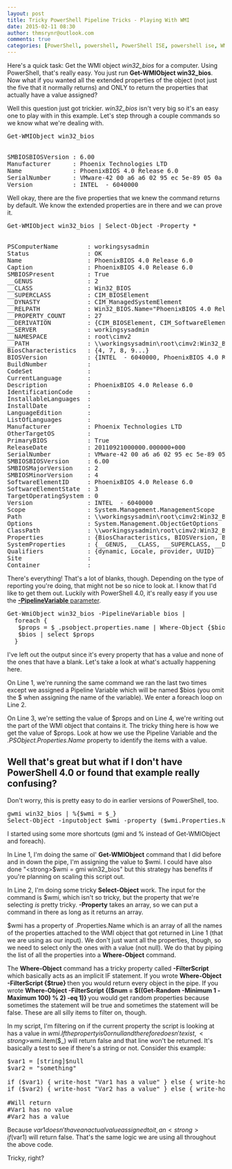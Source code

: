 ```yaml
---
layout: post
title: Tricky PowerShell Pipeline Tricks - Playing With WMI
date: 2015-02-11 08:30
author: thmsrynr@outlook.com
comments: true
categories: [PowerShell, powershell, PowerShell ISE, powershell ise, WMI, wmi]
---
```

Here's a quick task: Get the WMI object <em>win32_bios</em> for a computer.<em> </em>Using PowerShell, that's really easy. You just run <strong>Get-WMIObject win32_bios</strong>. Now what if you wanted all the extended properties of the object (not just the five that it normally returns) and ONLY to return the properties that actually have a value assigned?

Well this question just got trickier. <em>win32_bios</em> isn't very big so it's an easy one to play with in this example. Let's step through a couple commands so we know what we're dealing with.

<pre class="lang:ps decode:true ">Get-WMIObject win32_bios


SMBIOSBIOSVersion : 6.00
Manufacturer      : Phoenix Technologies LTD
Name              : PhoenixBIOS 4.0 Release 6.0     
SerialNumber      : VMware-42 00 a6 a6 02 95 ec 5e-89 05 0a cd b1 3b aa c6
Version           : INTEL  - 6040000</pre>

Well okay, there are the five properties that we knew the command returns by default. We know the extended properties are in there and we can prove it.

<pre class="lang:ps decode:true ">Get-WMIObject win32_bios | Select-Object -Property *


PSComputerName        : workingsysadmin
Status                : OK
Name                  : PhoenixBIOS 4.0 Release 6.0     
Caption               : PhoenixBIOS 4.0 Release 6.0     
SMBIOSPresent         : True
__GENUS               : 2
__CLASS               : Win32_BIOS
__SUPERCLASS          : CIM_BIOSElement
__DYNASTY             : CIM_ManagedSystemElement
__RELPATH             : Win32_BIOS.Name="PhoenixBIOS 4.0 Release 6.0     ",SoftwareElementID="PhoenixBIOS 4.0 Release 6.0     ",SoftwareElementState=3,TargetOperatingSystem=0,Version="INTEL  - 6040000"
__PROPERTY_COUNT      : 27
__DERIVATION          : {CIM_BIOSElement, CIM_SoftwareElement, CIM_LogicalElement, CIM_ManagedSystemElement}
__SERVER              : workingsysadmin
__NAMESPACE           : root\cimv2
__PATH                : \\workingsysadmin\root\cimv2:Win32_BIOS.Name="PhoenixBIOS 4.0 Release 6.0     ",SoftwareElementID="PhoenixBIOS 4.0 Release 6.0     ",SoftwareElementState=3,TargetOperatingSystem=0,Version="INTEL  - 6040000"
BiosCharacteristics   : {4, 7, 8, 9...}
BIOSVersion           : {INTEL  - 6040000, PhoenixBIOS 4.0 Release 6.0     }
BuildNumber           : 
CodeSet               : 
CurrentLanguage       : 
Description           : PhoenixBIOS 4.0 Release 6.0     
IdentificationCode    : 
InstallableLanguages  : 
InstallDate           : 
LanguageEdition       : 
ListOfLanguages       : 
Manufacturer          : Phoenix Technologies LTD
OtherTargetOS         : 
PrimaryBIOS           : True
ReleaseDate           : 20110921000000.000000+000
SerialNumber          : VMware-42 00 a6 a6 02 95 ec 5e-89 05 0a cd b1 3b aa c6
SMBIOSBIOSVersion     : 6.00
SMBIOSMajorVersion    : 2
SMBIOSMinorVersion    : 4
SoftwareElementID     : PhoenixBIOS 4.0 Release 6.0     
SoftwareElementState  : 3
TargetOperatingSystem : 0
Version               : INTEL  - 6040000
Scope                 : System.Management.ManagementScope
Path                  : \\workingsysadmin\root\cimv2:Win32_BIOS.Name="PhoenixBIOS 4.0 Release 6.0     ",SoftwareElementID="PhoenixBIOS 4.0 Release 6.0     ",SoftwareElementState=3,TargetOperatingSystem=0,Version="INTEL  - 6040000"
Options               : System.Management.ObjectGetOptions
ClassPath             : \\workingsysadmin\root\cimv2:Win32_BIOS
Properties            : {BiosCharacteristics, BIOSVersion, BuildNumber, Caption...}
SystemProperties      : {__GENUS, __CLASS, __SUPERCLASS, __DYNASTY...}
Qualifiers            : {dynamic, Locale, provider, UUID}
Site                  : 
Container             :</pre>

There's everything! That's a lot of blanks, though. Depending on the type of reporting you're doing, that might not be so nice to look at. I know that I'd like to get them out. Luckily with PowerShell 4.0, it's really easy if you use the <a title="Pipeline Variables" href="https://technet.microsoft.com/en-us/library/hh847884.aspx" target="_blank"><strong>-PipelineVariable</strong> parameter</a>.

<pre class="lang:ps decode:true  ">Get-WmiObject win32_bios -PipelineVariable bios | 
  foreach {
   $props = $_.psobject.properties.name | Where-Object {$bios.$_}
   $bios | select $props
  }</pre>

I've left out the output since it's every property that has a value and none of the ones that have a blank. Let's take a look at what's actually happening here.

On Line 1, we're running the same command we ran the last two times except we assigned a Pipeline Variable which will be named $bios (you omit the $ when assigning the name of the variable). We enter a foreach loop on Line 2.

On Line 3, we're setting the value of $props and on Line 4, we're writing out the part of the WMI object that contains it. The tricky thing here is how we get the value of $props. Look at how we use the Pipeline Variable and the <em>.PSObject.Properties.Name</em> property to identify the items with a value.

<h2>Well that's great but what if I don't have PowerShell 4.0 or found that example really confusing?</h2>

Don't worry, this is pretty easy to do in earlier versions of PowerShell, too.

<pre class="lang:ps decode:true">gwmi win32_bios | %{$wmi = $_}
Select-Object -inputobject $wmi -property ($wmi.Properties.Name | Where-Object -FilterScript {$wmi.item($_)})</pre>

I started using some more shortcuts (gmi and % instead of Get-WMIObject and foreach).

In Line 1, I'm doing the same ol' <strong>Get-WMIObject</strong> command that I did before and in down the pipe, I'm assigning the value to $wmi. I could have also done "<strong>$wmi = gmi win32_bios</strong>" but this strategy has benefits if you're planning on scaling this script out.

In Line 2, I'm doing some tricky <strong>Select-Object</strong> work. The input for the command is $wmi, which isn't so tricky, but the property that we're selecting <em>is</em> pretty tricky. <strong>-Property</strong> takes an array, so we can put a command in there as long as it returns an array.

$wmi has a property of .Properties.Name which is an array of all the names of the properties attached to the WMI object that got returned in Line 1 (that we are using as our input). We don't just want all the properties, though, so we need to select only the ones with a value (not null). We do that by piping the list of all the properties into a <strong>Where-Object</strong> command.

The <strong>Where-Object</strong> command has a tricky property called <strong>-FilterScript</strong> which basically acts as an implicit IF statement. If you wrote <strong>Where-Object -FilterScript {$true} </strong>then you would return every object in the pipe. If you wrote <strong>Where-Object -FilterScript {($num = $((Get-Random -Minimum 1 -Maximum 100) % 2) -eq 1)} </strong>you would get random properties because sometimes the statement will be true and sometimes the statement will be false. These are all silly items to filter on, though.

In my script, I'm filtering on if the current property the script is looking at has a value in $wmi. If the property is 0 or null and therefore doesn't exist, <strong>$wmi.item($_)</strong> will return false and that line won't be returned. It's basically a test to see if there's a string or not. Consider this example:

<pre class="lang:ps decode:true">$var1 = [string]$null
$var2 = "something"

if ($var1) { write-host "Var1 has a value" } else { write-host "Var1 has no value" }
if ($var2) { write-host "Var2 has a value" } else { write-host "Var1 has no value" }

#Will return
#Var1 has no value
#Var2 has a value</pre>

Because $var1 doesn't have an actual value assigned to it, an <strong>if ($var1) </strong>will return false. That's the same logic we are using all throughout the above code.

Tricky, right?
